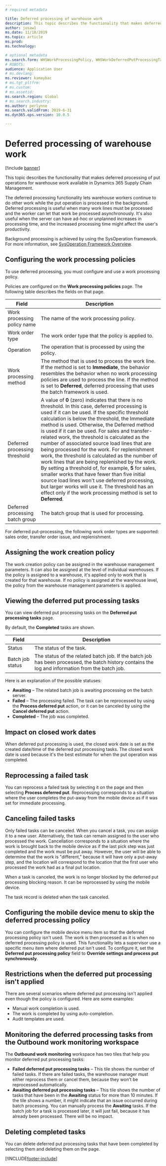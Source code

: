 ```yaml
---
# required metadata

title: Deferred processing of warehouse work
description: This topic describes the functionality that makes deferred processing of warehouse work put operations available in  Dynamics 365 Supply Chain Management.
author: josaw1
ms.date: 11/18/2019
ms.topic: article
ms.prod: 
ms.technology: 

# optional metadata
ms.search.form: WHSWorkProcessingPolicy, WHSWorkDeferredPutProcessingTask
# ROBOTS: 
audience: Application User
# ms.devlang: 
ms.reviewer: kamaybac
# ms.tgt_pltfrm: 
# ms.custom: 
# ms.assetid: 
ms.search.region: Global
# ms.search.industry: 
ms.author: perlynne
ms.search.validFrom: 2019-6-31
ms.dyn365.ops.version: 10.0.5

---
```


# Deferred processing of warehouse work

[!include [banner](../includes/banner.md)]

This topic describes the functionality that makes deferred processing of put operations for warehouse work available in Dynamics 365 Supply Chain Management.

The deferred processing functionality lets warehouse workers continue to do other work while the put operation is processed in the background. Deferred processing is useful when many work lines must be processed and the worker can let that work be processed asynchronously. It's also useful when the server can have ad-hoc or unplanned increases in processing time, and the increased processing time might affect the user's productivity.

Background processing is achieved by using the SysOperation framework. For more information, see [SysOperation Framework Overview](/dynamicsax-2012/developer/sysoperation-framework-overview).

## Configuring the work processing policies

To use deferred processing, you must configure and use a work processing policy.

Policies are configured on the **Work processing policies** page. The following table describes the fields on that page.

| Field                           | Description |
|---------------------------------|-------------|
| Work processing policy name     | The name of the work processing policy. |
| Work order type                 | The work order type that the policy is applied to. |
| Operation                       | The operation that is processed by using the policy. |
| Work processing method          | The method that is used to process the work line. If the method is set to **Immediate**, the behavior resembles the behavior when no work processing policies are used to process the line. If the method is set to **Deferred**, deferred processing that uses the batch framework is used. |
| Deferred processing threshold   | A value of **0** (zero) indicates that there is no threshold. In this case, deferred processing is used if it can be used. If the specific threshold calculation is below the threshold, the Immediate method is used. Otherwise, the Deferred method is used if it can be used. For sales and transfer-related work, the threshold is calculated as the number of associated source load lines that are being processed for the work. For replenishment work, the threshold is calculated as the number of work lines that are being replenished by the work. By setting a threshold of, for example, **5** for sales, smaller works that have fewer than five initial source load lines won't use deferred processing, but larger works will use it. The threshold has an effect only if the work processing method is set to **Deferred**. |
| Deferred processing batch group |The batch group that is used for processing. |

For deferred put-processing, the following work order types are supported: sales order, transfer order issue, and replenishment.

## Assigning the work creation policy

The work creation policy can be assigned in the warehouse management parameters. It can also be assigned at the level of individual warehouses. If the policy is assigned to a warehouse, it's applied only to work that is created for that warehouse. If no policy is assigned at the warehouse level, the policy from the warehouse management parameters is applied.

## Viewing the deferred put processing tasks

You can view deferred put processing tasks on the **Deferred put processing tasks** page.

By default, the **Completed** tasks are shown.

| Field            | Description |
|------------------|-------------|
| Status           | The status of the task. |
| Batch job status | The status of the related batch job. If the batch job has been processed, the batch history contains the log and information from the batch job. |

Here is an explanation of the possible statuses:

- **Awaiting** – The related batch job is awaiting processing on the batch server.
- **Failed** – The processing failed. The task can be reprocessed by using the **Process deferred put** action, or it can be canceled by using the **Cancel deferred put** action.
- **Completed** – The job was completed.

## Impact on closed work dates

When deferred put processing is used, the closed work date is set as the created date/time of the deferred put processing tasks. The closed work date is used because it's the best estimate for when the put operation was completed.

## Reprocessing a failed task

You can reprocess a failed task by selecting it on the page and then selecting **Process deferred put**. Reprocessing corresponds to a situation where the user completes the put-away from the mobile device as if it was set for immediate processing.

## Canceling failed tasks

Only failed tasks can be canceled. When you cancel a task, you can assign it to a new user. Alternatively, the task can remain assigned to the user who processed the work. Cancellation corresponds to a situation where the work is brought back to the mobile device as if the last pick step was just completed and the work must be put away. However, the user will be able to determine that the work is "different," because it will have only a put-away step, and the location will correspond to the location that the first user who processed the work had as a final put location.

When a task is canceled, the work is no longer blocked by the deferred put processing blocking reason. It can be reprocessed by using the mobile device.

The task record is deleted when the task canceled.

## Configuring the mobile device menu to skip the deferred processing policy

You can configure the mobile device menu item so that the deferred processing policy isn't used. The work is then processed as it is when no deferred processing policy is used. This functionality lets a supervisor use a specific menu item where deferred put isn't used. To configure it, set the **Deferred put processing policy** field to **Override settings and process put synchronously**. 

## Restrictions when the deferred put processing isn't applied

There are several scenarios where deferred put processing isn't applied even though the policy is configured. Here are some examples:

- Manual work completion is used.
- The work is completed by using auto-completion.
- Audit templates are used.


## Monitoring the deferred processing tasks from the Outbound work monitoring workspace

The **Outbound work monitoring** workspace has two tiles that help you monitor deferred put processing tasks:

- **Failed deferred put processing tasks** – This tile shows the number of failed tasks. If there are failed tasks, the warehouse manager must either reprocess them or cancel them, because they won't be reprocessed automatically.
- **Awaiting deferred put processing tasks** – This tile shows the number of tasks that have been in the **Awaiting** status for more than 10 minutes. If the tile shows a number, it might indicate that an issue occurred during batch processing. You can manually process the **Awaiting** tasks. If the batch job for a task is processed later, it will just fail, because it has already been processed. There will be no impact.

## Deleting completed tasks

You can delete deferred put processing tasks that have been completed by selecting them and deleting them on the page.


[!INCLUDE[footer-include](../../includes/footer-banner.md)]